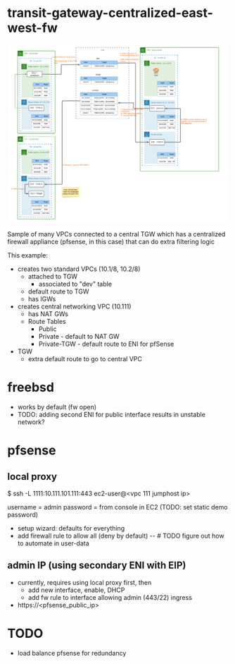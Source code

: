 # transit-gateway-centralized-east-west-fw

![arch diagram](transit-gateway-centralized-east-west-fw.png?raw=true)

Sample of many VPCs connected to a central TGW which has a centralized firewall appliance (pfsense, in this case) that
can do extra filtering logic

This example:

- creates two standard VPCs (10.1/8, 10.2/8)
    - attached to TGW
        - associated to "dev" table
    - default route to TGW
    - has IGWs
- creates central networking VPC (10.111)
    - has NAT GWs
    - Route Tables
        - Public
        - Private - default to NAT GW
        - Private-TGW - default route to ENI for pfSense
- TGW
    - extra default route to go to central VPC

# freebsd 

- works by default (fw open)
- TODO: adding second ENI for public interface results in unstable network?

# pfsense

## local proxy

$ ssh -L 1111:10.111.101.111:443 ec2-user@<vpc 111 jumphost ip>

username = admin password = from console in EC2 (TODO: set static demo password)

- setup wizard: defaults for everything
- add firewall rule to allow all (deny by default)
  -- # TODO figure out how to automate in user-data

## admin IP (using secondary ENI with EIP)

- currently, requires using local proxy first, then
    - add new interface, enable, DHCP
    - add fw rule to interface allowing admin (443/22) ingress
- https://<pfsense_public_ip>

# TODO

- load balance pfsense for redundancy

